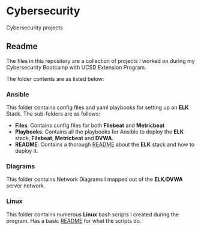# Cybersecurity
Cybersecurity projects
## Readme
The files in this repository are a collection of projects I worked on during my Cybersecurity Bootcamp with UCSD Extension Program.

The folder contents are as listed below:

### Ansible
This folder contains config files and yaml playbooks for setting up an **ELK** Stack. The sub-folders are as follows:

- **Files**: Contains config files for both **Filebeat** and **Metricbeat**
- **Playbooks**: Contains all the playbooks for Ansible to deploy the **ELK** stack, **Filebeat**, **Metricbeat** and **DVWA**.
- **README**: Contains a thorough [README](Ansible/README/README.md) about the **ELK** stack and how to deploy it.


### Diagrams

This folder contains Network Diagrams I mapped out of the **ELK**/**DVWA** server network.


### Linux

This folder contains numerous **Linux** bash scripts I created during the program. Has a basic [README](Linux/README.md) for what the scripts do.
